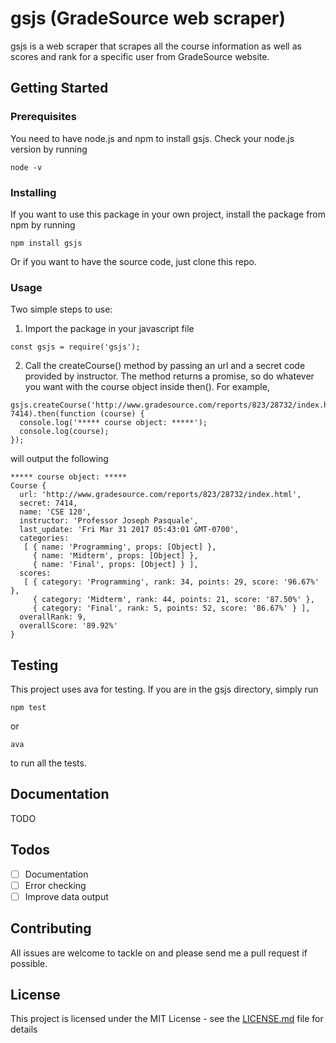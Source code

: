 # gsjs (GradeSource web scraper)
gsjs is a web scraper that scrapes all the course information as well as scores and rank for a specific user from GradeSource website.

## Getting Started

### Prerequisites

You need to have node.js and npm to install gsjs. Check your node.js version by running
```
node -v
```

### Installing

If you want to use this package in your own project, install the package from npm by running

```
npm install gsjs
```

Or if you want to have the source code, just clone this repo.

### Usage

Two simple steps to use:
1. Import the package in your javascript file

  ```
  const gsjs = require('gsjs');
  ```

2. Call the createCourse() method by passing an url and a secret code provided by instructor. The method returns a promise, so do whatever you want with the course object inside then(). For example,
  ```
  gsjs.createCourse('http://www.gradesource.com/reports/823/28732/index.html', 7414).then(function (course) {
    console.log('***** course object: *****');
    console.log(course);
  });
  ```

will output the following

  ```
  ***** course object: *****
  Course {
    url: 'http://www.gradesource.com/reports/823/28732/index.html',
    secret: 7414,
    name: 'CSE 120',
    instructor: 'Professor Joseph Pasquale',
    last_update: 'Fri Mar 31 2017 05:43:01 GMT-0700',
    categories:
     [ { name: 'Programming', props: [Object] },
       { name: 'Midterm', props: [Object] },
       { name: 'Final', props: [Object] } ],
    scores:
     [ { category: 'Programming', rank: 34, points: 29, score: '96.67%' },
       { category: 'Midterm', rank: 44, points: 21, score: '87.50%' },
       { category: 'Final', rank: 5, points: 52, score: '86.67%' } ],
    overallRank: 9,
    overallScore: '89.92%'
  }
  ```

## Testing

This project uses ava for testing. If you are in the gsjs directory, simply run
```
npm test
```

or

```
ava
```

to run all the tests.

## Documentation
TODO

## Todos
- [ ] Documentation
- [ ] Error checking
- [ ] Improve data output

## Contributing

All issues are welcome to tackle on and please send me a pull request if possible.

## License

This project is licensed under the MIT License - see the [LICENSE.md](LICENSE.md) file for details
